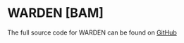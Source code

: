 # WARDEN [BAM]

The full source code for WARDEN can be found on [GitHub](https://github.com/stjude/WARDEN)
